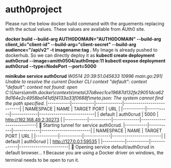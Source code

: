 # auth0project

Please run the below docker build command with the arguements replacing with the actual values. These values are available from AUth0 site.

**docker build --build-arg AUTH0DOMAIN="AUTH0DOMAIN" --build-arg client_id="client-id" --build-arg="client-secret" --build-arg audience="<URL>/api/v2" -t imagename:tag .**
My Image is already pushed to dockerhub. So we can directly deploy it as 
**kubectl create deployment auth0crud --image=amith0504/auth0repo:11**
 **kubectl expose deployment auth0crud --type=NodePort --port=5000**
 
 **minikube service auth0crud** 
_W0514 20:39:51.045633   10996 main.go:291] Unable to resolve the current Docker CLI context "default": context "default": context not found: open C:\Users\amith\.docker\contexts\meta\37a8eec1ce19687d132fe29051dca629d164e2c4958ba141d5f4133a33f0688f\meta.json: The system cannot find the path specified._
|-----------|-----------|-------------|---------------------------|
| NAMESPACE |   NAME    | TARGET PORT |            URL            |
|-----------|-----------|-------------|---------------------------|
| default   | auth0crud |        5000 | http://192.168.49.2:30273 |
|-----------|-----------|-------------|---------------------------|
🏃  Starting tunnel for service auth0crud.
|-----------|-----------|-------------|------------------------|
| NAMESPACE |   NAME    | TARGET PORT |          URL           |
|-----------|-----------|-------------|------------------------|
| default   | auth0crud |             | http://127.0.0.1:59535 |
|-----------|-----------|-------------|------------------------|
🎉  Opening service default/auth0crud in default browser...
❗  Because you are using a Docker driver on windows, the terminal needs to be open to run it.

 
